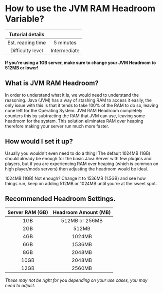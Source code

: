 # How to use the JVM RAM Headroom Variable?

|  Tutorial details |           |
|:-----------------:|:---------:|
| Est. reading time | 5 minutes |
| Difficulty level  | Intermediate       |

**If you're using a 1GB server, make sure to change your JVM Headroom to 512MB or lower!**

## What is JVM RAM Headroom?

In order to understand what it is, we would need to understand the reasoning. Java (JVM) has a way of stashing RAM to access it easily, the only issue with this is that it tends to take 100% of the RAM to do so, leaving none left for the Operating System.
JVM RAM Headroom completely counters this by subtracting the RAM that JVM can use, leaving some headroom for the system. This solution eliminates RAM over heaping therefore making your server run much more faster.


## How would I set it up?

Usually you wouldn't even need to do a thing! The default 1024MB (1GB) should already be enough for the basic Java Server with few plugins and players, but if you are experiencing RAM over heaping (which is common on high player/mods servers) then adjusting the headroom would be ideal.

1024MB (1GB) Not enough? Change it to 1536MB (1.5GB) and see how things run, keep on adding 512MB or 1024MB until you're at the sweet spot.

## Recommended Headroom Settings.


|  Server RAM (GB) |    Headroom Amount (MB)       |
|:-----------------:|:---------:|
| 1GB | 512MB or 256MB |
| 2GB  | 512MB      |
| 4GB  | 1024MB      |
| 6GB  | 1536MB      |
| 8GB  | 2048MB      |
| 10GB  | 2048MB      |
| 12GB  | 2560MB      |

*These may not be right for you depending on your use cases, you may need to adjust.*
